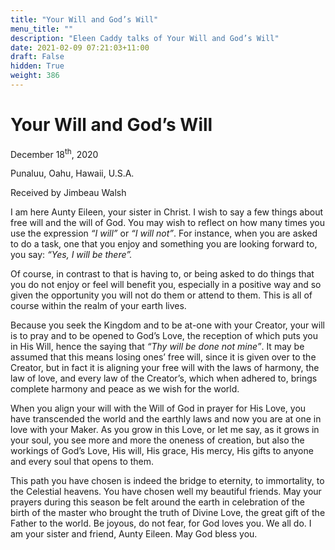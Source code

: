 ```yaml
---
title: "Your Will and God’s Will"
menu_title: ""
description: "Eleen Caddy talks of Your Will and God’s Will"
date: 2021-02-09 07:21:03+11:00
draft: False
hidden: True
weight: 386
---
```

# Your Will and God’s Will

December 18<sup>th</sup>, 2020

Punaluu, Oahu, Hawaii, U.S.A.

Received by Jimbeau Walsh



I am here Aunty Eileen, your sister in Christ. I wish to say a few things about free will and the will of God. You may wish to reflect on how many times you use the expression *“I will”* or *“I will not”*. For instance, when you are asked to do a task, one that you enjoy and something you are looking forward to, you say: *“Yes, I will be there”.* 

Of course, in contrast to that is having to, or being asked to do things that you do not enjoy or feel will benefit you, especially in a positive way and so given the opportunity you will not do them or attend to them. This is all of course within the realm of your earth lives. 

Because you seek the Kingdom and to be at-one with your Creator, your will is to pray and to be opened to God’s Love, the reception of which puts you in His Will, hence the saying that *“Thy will be done not mine”*. It may be assumed that this means losing ones’ free will, since it is given over to the Creator, but in fact it is aligning your free will with the laws of harmony, the law of love, and every law of the Creator’s, which when adhered to, brings complete harmony and peace as we wish for the world. 

When you align your will with the Will of God in prayer for His Love, you have transcended the world and the earthly laws and now you are at one in love with your Maker. As you grow in this Love, or let me say, as it grows in your soul, you see more and more the oneness of creation, but also the workings of God’s Love, His will, His grace, His mercy, His gifts to anyone and every soul that opens to them. 

This path you have chosen is indeed the bridge to eternity, to immortality, to the Celestial heavens. You have chosen well my beautiful friends. May your prayers during this season be felt around the earth in celebration of the birth of the master who brought the truth of Divine Love, the great gift of the Father to the world. Be joyous, do not fear, for God loves you. We all do. I am your sister and friend, Aunty Eileen. May God bless you.